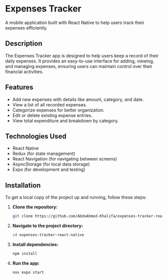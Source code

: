 # Expenses Tracker

A mobile application built with React Native to help users track their expenses efficiently.

## Description

The Expenses Tracker app is designed to help users keep a record of their daily expenses. It provides an easy-to-use interface for adding, viewing, and managing expenses, ensuring users can maintain control over their financial activities.

## Features

- Add new expenses with details like amount, category, and date.
- View a list of all recorded expenses.
- Categorize expenses for better organization.
- Edit or delete existing expense entries.
- View total expenditure and breakdown by category.

## Technologies Used

- React Native
- Redux (for state management)
- React Navigation (for navigating between screens)
- AsyncStorage (for local data storage)
- Expo (for development and testing)

## Installation

To get a local copy of the project up and running, follow these steps:

1. **Clone the repository:**
   ```sh
   git clone https://github.com/AbdoAhmed-Khalifa/expenses-tracker-react-native.git
   ```

2. **Navigate to the project directory:**
   ```sh
   cd expenses-tracker-react-native
   ```

3. **Install dependencies:**
   ```sh
   npm install
   ```

4. **Run the app:**
   ```sh
   nox expo start
   ```
